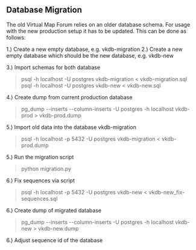 ## Database Migration

The old Virtual Map Forum relies on an older database schema. For usage with the new production setup it has to be updated. This can be done as follows:

1.) Create a new empty database, e.g. vkdb-migration
2.) Create a new empty database which should be the new database, e.g. vkdb-new

3.) Import schemas for both database

  > psql -h localhost -U postgres vkdb-migration < vkdb-migration.sql
  > psql -h localhost -U postgres vkdb-new < vkdb-new.sql

4.) Create dump from current production database

  > pg_dump --inserts --column-inserts -U postgres -h localhost vkdb-prod > vkdb-prod.dump 

5.) Import old data into the database vkdb-migration

  > psql -h localhost -p 5432 -U postgres vkdb-migration < vkdb-prod.dump

5.) Run the migration script

 > python migration.py

6.) Fix sequences via script

 > psql -h localhost -p 5432 -U postgres vkdb-new < vkdb-new_fix-sequences.sql
   
6.) Create dump of migrated database

 > pg_dump --inserts --column-inserts -U postgres -h localhost vkdb-new > vkdb-new.dump

6.) Adjust sequence id of the database
